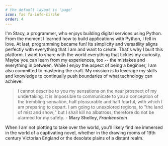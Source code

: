 ```yaml
---
# the default layout is 'page'
icon: fas fa-info-circle
order: 4
---
```


I'm Stacy, a programmer, who enjoys building digital services using Python. From the moment I learned how to build applications with Python, I fell in love. At last, programming became fun! Its simplicity and versatility aligns perfectly with everything that I am and want to create. That's why I built this platform. I want to share with the world everything that tickles my curiosity. Maybe you can learn from my experiences, too -- the mistakes and everything in between. While I enjoy the aspect of being a beginner, I am also committed to mastering the craft. My mission is to leverage my skills and knowledge to continually push boundaries of what technology can achieve.

> I cannot describe to you my sensations on the near prospect of my undertaking. It is impossible to communicate to you a conception of the trembling sensation, half pleasurable and half fearful, with which I am preparing to depart. I am going to unexplored regions, to "the land of mist and snow;" but I shall kill no albatross, therefore do not be alarmed for my safety. - **Mary Shelley, *Frankenstein***

 When I am not plotting to take over the world, you'll likely find me immersed in the world of a captivating novel, whether in the drawing rooms of 19th century Victorian England or the desolate plains of a distant realm.